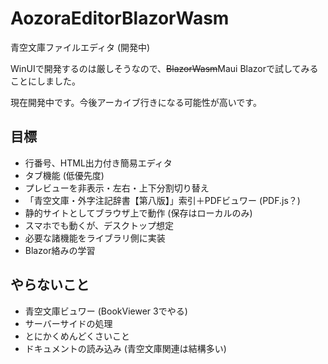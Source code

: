 # AozoraEditorBlazorWasm
青空文庫ファイルエディタ (開発中)

WinUIで開発するのは厳しそうなので、~~BlazorWasm~~Maui Blazorで試してみることにしました。

現在開発中です。今後アーカイブ行きになる可能性が高いです。

## 目標
* 行番号、HTML出力付き簡易エディタ
* タブ機能 (低優先度)
* プレビューを非表示・左右・上下分割切り替え
* 「青空文庫・外字注記辞書【第八版】」索引＋PDFビュワー (PDF.js？)
* 静的サイトとしてブラウザ上で動作 (保存はローカルのみ)
* スマホでも動くが、デスクトップ想定
* 必要な諸機能をライブラリ側に実装
* Blazor絡みの学習

## やらないこと
* 青空文庫ビュワー (BookViewer 3でやる)
* サーバーサイドの処理
* とにかくめんどくさいこと
* ドキュメントの読み込み (青空文庫関連は結構多い)
